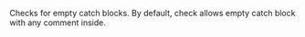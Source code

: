 <div>

Checks for empty catch blocks. By default, check allows empty catch
block with any comment inside.

</div>
